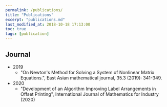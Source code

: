 ```yaml
---
permalink: /publications/
title: "Publications"
excerpt: "publications.md"
last_modified_at: 2018-10-18 17:13:00
toc: true
tags: [publication]
---
```


## Journal
- 2019
    - "On Newton's Method for Solving a System of Nonlinear Matrix Equations.", East Asian mathematical journal, 35.3 (2019): 341-349.
- 2020
    - "Development of an Algorithm Improving Label Arrangements in Offset Printing", International Journal of Mathematics for Industry (2020)